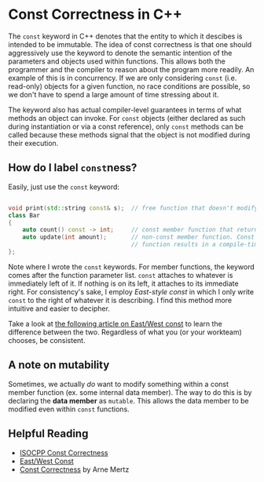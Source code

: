 # Const Correctness in C++

The `const` keyword in C++ denotes that the entity to which it descibes is intended to be
immutable. The idea of const correctness is that one should aggressively use the keyword to
denote the semantic intention of the parameters and objects used within functions. This
allows both the programmer and the compiler to reason about the program more readily. An
example of this is in concurrency. If we are only considering `const` (i.e. read-only)
objects for a given function, no race conditions are possible, so we don't have to spend a large amount of time
stressing about it.

The keyword also has actual compiler-level guarantees in terms of what methods an object
can invoke. For `const` objects (either declared as such during instantiation or via a
const reference), only `const` methods can be called because these methods signal that the
object is not modified during their execution.

## How do I label `const`ness?

Easily, just use the `const` keyword:

```c++

void print(std::string const& s);  // free function that doesn't modify its input
class Bar
{
    auto count() const -> int;     // const member function that returns some count.
    auto update(int amount);       // non-const member function. Const objects calling this
                                   // function results in a compile-time error.
};
```

Note where I wrote the `const` keywords. For member functions, the keyword comes after the
function parameter list. `const` attaches to whatever is immediately left of it. If nothing is on its
left, it attaches to its immediate right. For consistency's sake, I employ *East-style const* in which I only write `const` to the right of whatever it is describing. I find this method more intuitive and easier to decipher. 

Take a look at [the following article on East/West const](https://ianyepan.github.io/posts/cpp-const/) to learn the difference between the two. Regardless of what you (or your workteam) chooses, be consistent.

## A note on mutability

Sometimes, we actually *do* want to modify something within a const member function (ex.
some internal data member). The way to do this is by declaring the **data member** as
`mutable`. This allows the data member to be modified even within `const` functions.

## Helpful Reading

- [ISOCPP Const Correctness](https://isocpp.org/wiki/faq/const-correctness)
- [East/West Const](https://ianyepan.github.io/posts/cpp-const/)
- [Const Correctness](https://arne-mertz.de/2016/07/const-correctness/) by Arne Mertz
